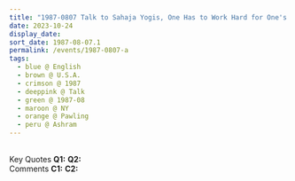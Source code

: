```yaml
---
title: "1987-0807 Talk to Sahaja Yogis, One Has to Work Hard for One's Own Country, Āśhram, Pawling, NY, U.S.A."
date: 2023-10-24
display_date: 
sort_date: 1987-08-07.1
permalink: /events/1987-0807-a
tags:
  - blue @ English
  - brown @ U.S.A.
  - crimson @ 1987
  - deeppink @ Talk
  - green @ 1987-08
  - maroon @ NY
  - orange @ Pawling
  - peru @ Ashram
---
```


<br>

<wave-list>
  <list-title color="DarkSeaGreen" width="55">Key Quotes</list-title>
  <list-item color="BlanchedAlmond" width="280"><b>Q1:</b> <i></i></list-item>
  <list-item color="Lavender" width="280"><b>Q2:</b> <i></i></list-item>
</wave-list>

<br>

<wave-list>
  <list-title color="DarkSeaGreen" width="55">Comments</list-title>
  <list-item color="BlanchedAlmond" width="280"><b>C1:</b> <i></i></list-item>
  <list-item color="Lavender" width="280"><b>C2:</b> <i></i></list-item>
</wave-list>